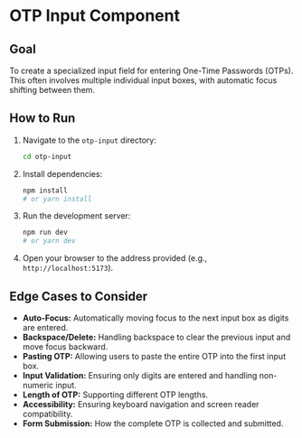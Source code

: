 # OTP Input Component

## Goal

To create a specialized input field for entering One-Time Passwords (OTPs). This often involves multiple individual input boxes, with automatic focus shifting between them.

## How to Run

1.  Navigate to the `otp-input` directory:
    ```bash
    cd otp-input
    ```
2.  Install dependencies:
    ```bash
    npm install
    # or yarn install
    ```
3.  Run the development server:
    ```bash
    npm run dev
    # or yarn dev
    ```
4.  Open your browser to the address provided (e.g., `http://localhost:5173`).

## Edge Cases to Consider

*   **Auto-Focus:** Automatically moving focus to the next input box as digits are entered.
*   **Backspace/Delete:** Handling backspace to clear the previous input and move focus backward.
*   **Pasting OTP:** Allowing users to paste the entire OTP into the first input box.
*   **Input Validation:** Ensuring only digits are entered and handling non-numeric input.
*   **Length of OTP:** Supporting different OTP lengths.
*   **Accessibility:** Ensuring keyboard navigation and screen reader compatibility.
*   **Form Submission:** How the complete OTP is collected and submitted.